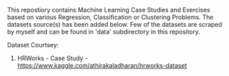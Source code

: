 This repostiory contains Machine Learning Case Studies and Exercises based on various Regression, Classification or Clustering Problems. The datasets source(s) has been added below. Few of the datasets are scraped by myself and can be found in 'data' subdirectory in this repository.

Dataset Courtsey:

1.  HRWorks - Case Study - https://www.kaggle.com/athirakaladharan/hrworks-dataset
